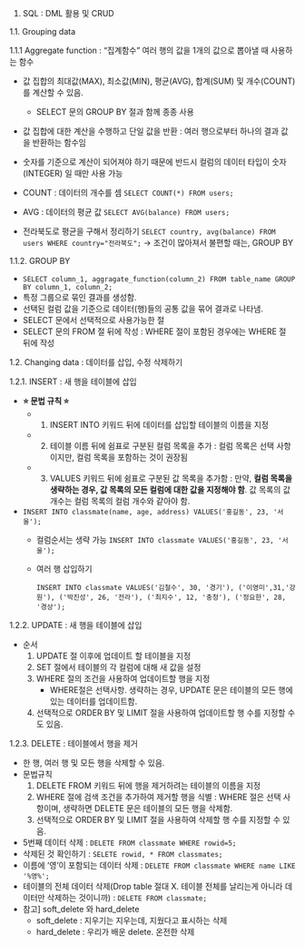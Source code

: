 1. SQL : DML 활용 및 CRUD

1.1. Grouping data

1.1.1 Aggregate function : “집계함수” 여러 행의 값을 1개의 값으로 뽑아낼 때 사용하는 함수

- 값 집합의 최대값(MAX), 최소값(MIN), 평균(AVG), 합계(SUM) 및 개수(COUNT)를 계산할 수 있음.
    - SELECT 문의 GROUP BY 절과 함께 종종 사용
- 값 집합에 대한 계산을 수행하고 단일 값을 반환 : 여러 행으로부터 하나의 결과 값을 반환하는 함수임
- 숫자를 기준으로 계산이 되어져야 하기 때문에 반드시 컬럼의 데이터 타입이 숫자(INTEGER) 일 때만 사용 가능

- COUNT : 데이터의 개수를 셈 `SELECT COUNT(*) FROM users;`
- AVG : 데이터의 평균 값 `SELECT AVG(balance) FROM users;`
- 전라북도로 평균을 구해서 정리하기 `SELECT country, avg(balance) FROM users WHERE country="전라북도";` → 조건이 많아져서 불편할 때는, GROUP BY

1.1.2. GROUP BY 

- `SELECT column_1, aggragate_function(column_2) FROM table_name GROUP BY column_1, column_2;`
- 특정 그룹으로 묶인 결과를 생성함.
- 선택된 컬럼 값을 기준으로 데이터(행)들의 공통 값을 묶어 결과로 나타냄.
- SELECT 문에서 선택적으로 사용가능한 절
- SELECT 문의 FROM 절 뒤에 작성 : WHERE 절이 포함된 경우에는 WHERE 절 뒤에 작성


1.2. Changing data : 데이터를 삽입, 수정 삭제하기

1.2.1. INSERT : 새 행을 테이블에 삽입

- **⭐ 문법 규칙 ⭐**
    - 1) INSERT INTO 키워드 뒤에 데이터를 삽입할 테이블의 이름을 지정
    - 2) 테이블 이름 뒤에 쉼표로 구분된 컬럼 목록을 추가 : 컬럼 목록은 선택 사항이지만, 컬럼 목록을 포함하는 것이 권장됨
    - 3) VALUES 키워드 뒤에 쉼표로 구분된 값 목록을 추가함 : 만약, **컬럼 목록을 생략하는 경우, 값 목록의 모든 컬럼에 대한 값을 지정해야 함**. 값 목록의 값 개수는 컬럼 목록의 컬럼 개수와 같아야 함.
- `INSERT INTO classmate(name, age, address) VALUES('홍길동', 23, '서울');`
    - 컬럼순서는 생략 가능 `INSERT INTO classmate VALUES('홍길동', 23, '서울');`
    - 여러 행 삽입하기
        
        `INSERT INTO classmate VALUES('김철수', 30, '경기'), ('이영미',31,'강원'), ('박진성', 26, '전라'), ('최지수', 12, '충청'), ('정요한', 28, '경상');`
        

1.2.2. UPDATE : 새 행을 테이블에 삽입

- 순서
    1) UPDATE 절 이후에 업데이트 할 테이블을 지정
    2) SET 절에서 테이블의 각 컬럼에 대해 새 값을 설정
    3) WHERE 절의 조건을 사용하여 업데이트할 행을 지정
        - WHERE절은 선택사항. 생략하는 경우, UPDATE 문은 테이블의 모든 행에 있는 데이터를 업데이트함.
    4) 선택적으로 ORDER BY 및 LIMIT 절을 사용하여 업데이트할 행 수를 지정할 수도 있음.

1.2.3. DELETE : 테이블에서 행을 제거

- 한 행, 여러 행 및 모든 행을 삭제할 수 있음.
- 문법규칙
     1) DELETE FROM 키워드 뒤에 행을 제거하려는 테이블의 이름을 지정
     2) WHERE 절에 검색 조건을 추가하여 제거할 행을 식별 : WHERE 절은 선택 사항이며, 생략하면 DELETE 문은 테이블의 모든 행을 삭제함.
     3) 선택적으로 ORDER BY 및 LIMIT 절을 사용하여 삭제할 행 수를 지정할 수 있음.
- 5번째 데이터 삭제 : `DELETE FROM classmate WHERE rowid=5;`
- 삭제된 것 확인하기 : `SELETE rowid, * FROM classmates;`
- 이름에 ‘영’이 포함되는 데이터 삭제 : `DELETE FROM classmate WHERE name LIKE '%영%';`
- 테이블의 전체 데이터 삭제(Drop table 절대 X. 테이블 전체를 날리는게 아니라 데이터만 삭제하는 것이니까)  : `DELETE FROM classmate;`
- 참고] soft_delete 와 hard_delete
    - soft_delete : 지우기는 지우는데, 지웠다고 표시하는 삭제
    - hard_delete : 우리가 배운 delete. 온전한 삭제

